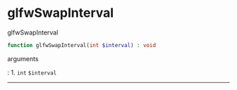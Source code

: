 # glfwSwapInterval
glfwSwapInterval

```php
function glfwSwapInterval(int $interval) : void
```



arguments

:    1. `int` `$interval` 



---
     
